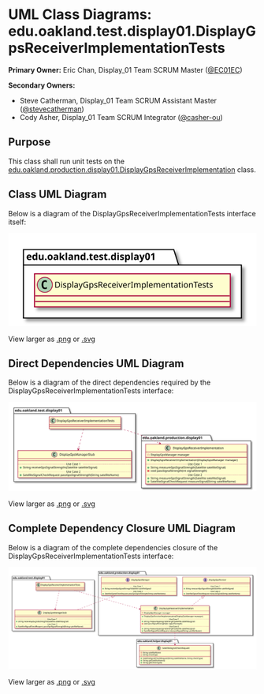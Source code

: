 # UML Class Diagrams: edu.oakland.test.display01.DisplayGpsReceiverImplementationTests

**Primary Owner:** Eric Chan, Display_01 Team SCRUM Master ([@EC01EC](https://github.com/EC01EC/))

**Secondary Owners:**

- Steve Catherman, Display_01 Team SCRUM Assistant Master ([@stevecatherman](https://github.com/stevecatherman/))
- Cody Asher, Display_01 Team SCRUM Integrator ([@casher-ou](https://github.com/casher-ou/))

## Purpose

This class shall run unit tests on the [edu.oakland.production.display01.DisplayGpsReceiverImplementation](../../production/DisplayGpsReceiverImplementation) class.

## Class UML Diagram

Below is a diagram of the DisplayGpsReceiverImplementationTests interface itself:

![DisplayGpsReceiverImplementationTests](./DisplayGpsReceiverImplementationTests.svg)

View larger as [.png](./DisplayGpsReceiverImplementationTests.png) or [.svg](./DisplayGpsReceiverImplementationTests.svg)

## Direct Dependencies UML Diagram

Below is a diagram of the direct dependencies required by the DisplayGpsReceiverImplementationTests interface:

![DisplayGpsReceiverImplementationTests Direct Dependencies](./DisplayGpsReceiverImplementationTests_DirectDependencies.svg)

View larger as [.png](./DisplayGpsReceiverImplementationTests_DirectDependencies.png) or [.svg](./DisplayGpsReceiverImplementationTests_DirectDependencies.svg)

## Complete Dependency Closure UML Diagram

Below is a diagram of the complete dependencies closure of the DisplayGpsReceiverImplementationTests interface:

![DisplayGpsReceiverImplementationTests Dependency Closure](./DisplayGpsReceiverImplementationTests_Closure.svg)

View larger as [.png](./DisplayGpsReceiverImplementationTests_Closure.png) or [.svg](./DisplayGpsReceiverImplementationTests_Closure.svg)
